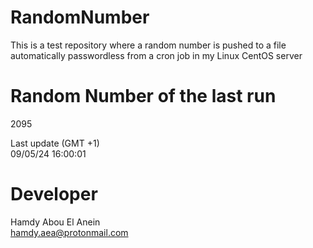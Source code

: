 # RandomNumber    
This is a test repository where a random number is pushed to a file automatically passwordless from a cron job in my Linux CentOS server    
# Random Number of the last run   
2095
      
Last update (GMT +1)    
09/05/24 16:00:01
# Developer    
Hamdy Abou El Anein   
hamdy.aea@protonmail.com
